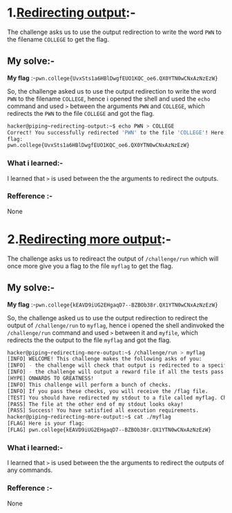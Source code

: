 # **1.<ins>Redirecting output</ins>**:-
   The challenge asks us to use the output redirection to write the word `PWN` to the filename `COLLEGE` to get the flag.
## My solve:-
   **My flag** :-`pwn.college{UvxSts1a6HBlDwgfEUO1KQC_oe6.QX0YTN0wCNxAzNzEzW}`

   So, the challenge asked us to use the output redirection to write the word `PWN` to the filename `COLLEGE`, hence i opened the shell and used the `echo` command and used `>` between the arguments `PWN` and `COLLEGE`, which redirects the `PWN` to the file `COLLEGE` and got the flag.
   ```bash
   hacker@piping~redirecting-output:~$ echo PWN > COLLEGE
   Correct! You successfully redirected 'PWN' to the file 'COLLEGE'! Here is your
   flag:
   pwn.college{UvxSts1a6HBlDwgfEUO1KQC_oe6.QX0YTN0wCNxAzNzEzW}
   ```

### What i learned:-
   I learned that `>` is used between the the arguments to redirect the outputs.

### Refference :-
   None


# **2.<ins>Redirecting more output</ins>**:-
   The challenge asks us to redireact the output of `/challenge/run` which will once more give you a flag to the file `myflag` to get the flag.
## My solve:-
   **My flag** :-`pwn.college{kEAVD9iUG2EHgaqD7--BZBOb38r.QX1YTN0wCNxAzNzEzW}`

   So, the challenge asked us to use the output redirection to redirect the output of `/challenge/run` to `myflag`, hence i opened the shell andinvoked the `/challenge/run` command and used `>` between it and `myfile`, which redirects the the output to the file `myflag` and got the flag.
   ```bash
   hacker@piping~redirecting-more-output:~$ /challenge/run > myflag
   [INFO] WELCOME! This challenge makes the following asks of you:
   [INFO] - the challenge will check that output is redirected to a specific file path : myflag
   [INFO] - the challenge will output a reward file if all the tests pass : /flag
   [HYPE] ONWARDS TO GREATNESS!
   [INFO] This challenge will perform a bunch of checks.
   [INFO] If you pass these checks, you will receive the /flag file.
   [TEST] You should have redirected my stdout to a file called myflag. Checking...
   [PASS] The file at the other end of my stdout looks okay!
   [PASS] Success! You have satisfied all execution requirements.
   hacker@piping~redirecting-more-output:~$ cat ./myflag
   [FLAG] Here is your flag:
   [FLAG] pwn.college{kEAVD9iUG2EHgaqD7--BZBOb38r.QX1YTN0wCNxAzNzEzW}
   ```

### What i learned:-
   I learned that `>` is used between the the arguments to redirect the outputs of any commands.

### Refference :-
   None
